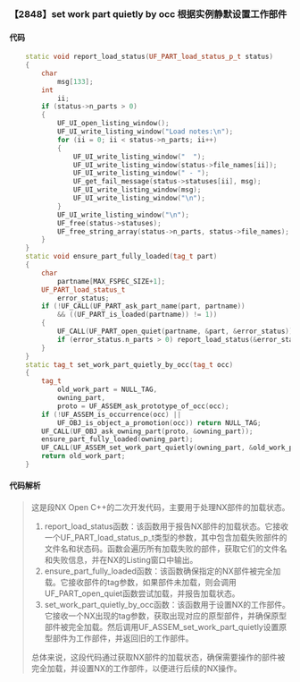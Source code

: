 ### 【2848】set work part quietly by occ 根据实例静默设置工作部件

#### 代码

```cpp
    static void report_load_status(UF_PART_load_status_p_t status)  
    {  
        char  
            msg[133];  
        int  
            ii;  
        if (status->n_parts > 0)  
        {  
            UF_UI_open_listing_window();  
            UF_UI_write_listing_window("Load notes:\n");  
            for (ii = 0; ii < status->n_parts; ii++)  
            {  
                UF_UI_write_listing_window("  ");  
                UF_UI_write_listing_window(status->file_names[ii]);  
                UF_UI_write_listing_window(" - ");  
                UF_get_fail_message(status->statuses[ii], msg);  
                UF_UI_write_listing_window(msg);  
                UF_UI_write_listing_window("\n");  
            }  
            UF_UI_write_listing_window("\n");  
            UF_free(status->statuses);  
            UF_free_string_array(status->n_parts, status->file_names);  
        }  
    }  
    static void ensure_part_fully_loaded(tag_t part)  
    {  
        char  
            partname[MAX_FSPEC_SIZE+1];  
        UF_PART_load_status_t  
            error_status;  
        if (!UF_CALL(UF_PART_ask_part_name(part, partname))  
            && ((UF_PART_is_loaded(partname)) != 1))  
        {  
            UF_CALL(UF_PART_open_quiet(partname, &part, &error_status));  
            if (error_status.n_parts > 0) report_load_status(&error_status);  
        }  
    }  
    static tag_t set_work_part_quietly_by_occ(tag_t occ)  
    {  
        tag_t  
            old_work_part = NULL_TAG,  
            owning_part,  
            proto = UF_ASSEM_ask_prototype_of_occ(occ);  
        if (!UF_ASSEM_is_occurrence(occ) ||  
            UF_OBJ_is_object_a_promotion(occ)) return NULL_TAG;  
        UF_CALL(UF_OBJ_ask_owning_part(proto, &owning_part));  
        ensure_part_fully_loaded(owning_part);  
        UF_CALL(UF_ASSEM_set_work_part_quietly(owning_part, &old_work_part));  
        return old_work_part;  
    }

```

#### 代码解析

> 这是段NX Open C++的二次开发代码，主要用于处理NX部件的加载状态。
>
> 1. report_load_status函数：该函数用于报告NX部件的加载状态。它接收一个UF_PART_load_status_p_t类型的参数，其中包含加载失败部件的文件名和状态码。函数会遍历所有加载失败的部件，获取它们的文件名和失败信息，并在NX的Listing窗口中输出。
> 2. ensure_part_fully_loaded函数：该函数确保指定的NX部件被完全加载。它接收部件的tag参数，如果部件未加载，则会调用UF_PART_open_quiet函数尝试加载，并报告加载状态。
> 3. set_work_part_quietly_by_occ函数：该函数用于设置NX的工作部件。它接收一个NX出现的tag参数，获取出现对应的原型部件，并确保原型部件被完全加载。然后调用UF_ASSEM_set_work_part_quietly设置原型部件为工作部件，并返回旧的工作部件。
>
> 总体来说，这段代码通过获取NX部件的加载状态，确保需要操作的部件被完全加载，并设置NX的工作部件，以便进行后续的NX操作。
>
